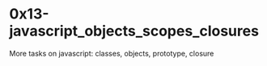 # 0x13-javascript_objects_scopes_closures

More tasks on javascript: classes, objects, prototype, closure
